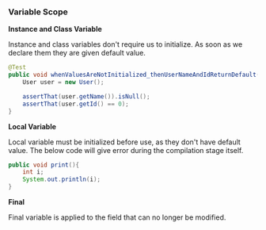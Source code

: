 ### Variable Scope

**Instance and Class Variable**

Instance and class variables don't require us to initialize. As soon as we declare them they are given default value.

```java
@Test
public void whenValuesAreNotInitialized_thenUserNameAndIdReturnDefault() {
    User user = new User();

    assertThat(user.getName()).isNull();
    assertThat(user.getId() == 0);
}
```

**Local Variable**

Local variable must be initialized before use, as they don't have default value. The below code will give error during the compilation stage itself.

```java
public void print(){
    int i;
    System.out.println(i);
}
```

**Final**

Final variable is applied to the field that can no longer be modified.

